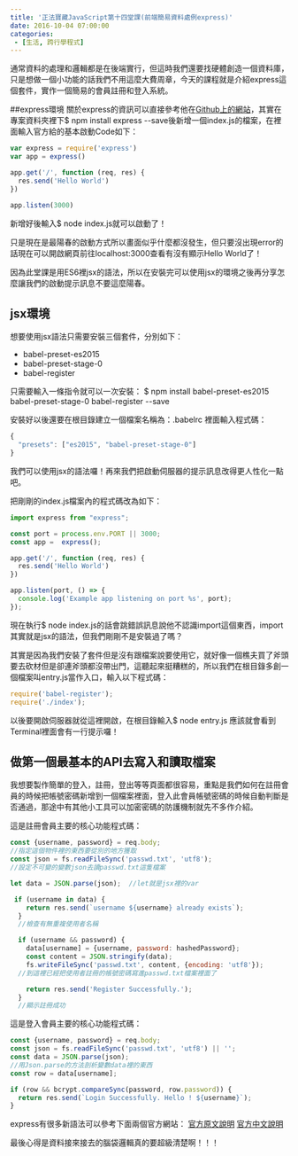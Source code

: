 ```yaml
---
title: '正法寶藏JavaScript第十四堂課(前端簡易資料處例express)'
date: 2016-10-04 07:00:00
categories:
 - [生活, 跨行學程式]
---
```

通常資料的處理和邏輯都是在後端實行，但這時我們還要找硬體創造一個資料庫，只是想做一個小功能的話我們不用這麼大費周章，今天的課程就是介紹express這個套件，實作一個簡易的會員註冊和登入系統。

##express環境
關於express的資訊可以直接參考他在[Github上的網站](https://github.com/expressjs/express)，其實在專案資料夾裡下$ npm install express --save後新增一個index.js的檔案，在裡面輸入官方給的基本啟動Code如下：

``` javascript
var express = require('express')
var app = express()

app.get('/', function (req, res) {
  res.send('Hello World')
})

app.listen(3000)
```
新增好後輸入$ node index.js就可以啟動了！

只是現在是最陽春的啟動方式所以畫面似乎什麼都沒發生，但只要沒出現error的話現在可以開啟網頁前往localhost:3000查看有沒有顯示Hello World了！

因為此堂課是用ES6裡jsx的語法，所以在安裝完可以使用jsx的環境之後再分享怎麼讓我們的啟動提示訊息不要這麼陽春。

## jsx環境
想要使用jsx語法只需要安裝三個套件，分別如下：
- babel-preset-es2015
- babel-preset-stage-0
- babel-register

只需要輸入一條指令就可以一次安裝：
$ npm install babel-preset-es2015 babel-preset-stage-0 babel-register --save

安裝好以後還要在根目錄建立一個檔案名稱為：.babelrc
裡面輸入程式碼：
``` javascript
{
  "presets": ["es2015", "babel-preset-stage-0"]
}
```

我們可以使用jsx的語法囉！再來我們把啟動伺服器的提示訊息改得更人性化一點吧。

把剛剛的index.js檔案內的程式碼改為如下：
``` javascript
import express from "express";

const port = process.env.PORT || 3000;
const app =  express();

app.get('/', function (req, res) {
  res.send('Hello World')
})

app.listen(port, () => {
  console.log('Example app listening on port %s', port);
});
```

現在執行$ node index.js的話會跳錯誤訊息說他不認識import這個東西，import其實就是jsx的語法，但我們剛剛不是安裝過了嗎？

其實是因為我們安裝了套件但是沒有跟檔案說要使用它，就好像一個樵夫買了斧頭要去砍材但是卻連斧頭都沒帶出門，這聽起來挺糟糕的，所以我們在根目錄多創一個檔案叫entry.js當作入口，輸入以下程式碼：
``` javascript
require('babel-register');
require('./index');
```

以後要開啟伺服器就從這裡開啟，在根目錄輸入$ node entry.js 應該就會看到Terminal裡面會有一行提示囉！

## 做第一個最基本的API去寫入和讀取檔案
我想要製作簡單的登入，註冊，登出等等頁面都很容易，重點是我們如何在註冊會員的時候把帳號密碼新增到一個檔案裡面，登入此會員帳號密碼的時候自動判斷是否通過，那途中有其他小工具可以加密密碼的防護機制就先不多作介紹。

這是註冊會員主要的核心功能程式碼：
``` javascript
const {username, password} = req.body;
//指定這個物件裡的東西要從別的地方獲取
const json = fs.readFileSync('passwd.txt', 'utf8');
//設定不可變的變數json去讀passwd.txt這隻檔案

let data = JSON.parse(json);  //let就是jsx裡的var

 if (username in data) {
    return res.send(`username ${username} already exists`);
  }
  //檢查有無重複使用者名稱

  if (username && password) {
    data[username] = {username, password: hashedPassword};
    const content = JSON.stringify(data);
    fs.writeFileSync('passwd.txt', content, {encoding: 'utf8'});
  //到這裡已經把使用者註冊的帳號密碼寫進passwd.txt檔案裡面了

    return res.send('Register Successfully.');
  }
  //顯示註冊成功
```

這是登入會員主要的核心功能程式碼：
```javascript
const {username, password} = req.body;
const json = fs.readFileSync('passwd.txt', 'utf8') || '';
const data = JSON.parse(json);
//用Json.parse的方法剖析變數data裡的東西
const row = data[username];

if (row && bcrypt.compareSync(password, row.password)) {
  return res.send(`Login Successfully. Hello ! ${username}`);
}
```

express有很多新語法可以參考下面兩個官方網站：
[官方原文說明](http://expressjs.com/)
[官方中文說明](http://expressjs.com/zh-tw/guide/using-middleware.html)

最後心得是資料接來接去的腦袋邏輯真的要超級清楚啊！！！
